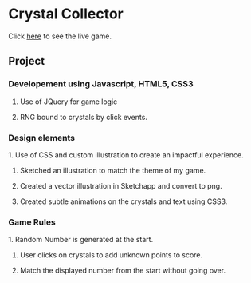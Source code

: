 <h1>Crystal Collector</h1>

Click [here]( https://jasonaron.github.io/Crystal-Collector-Game/.) to see the live game.

<h2>Project</h2>

<h3>Developement using Javascript, HTML5, CSS3</h3>

1. Use of JQuery for game logic

1. RNG bound to crystals by click events.

<h3>Design elements</h3>
1. Use of CSS and custom illustration to create an impactful experience. 

1. Sketched an illustration to match the theme of my game. 

1. Created a vector illustration in Sketchapp and convert to png.

1. Created subtle animations on the crystals and text using CSS3.

<h3>Game Rules</h3>
1. Random Number is generated at the start.

1. User clicks on crystals to add unknown points to score.

1. Match the displayed number from the start without going over.

